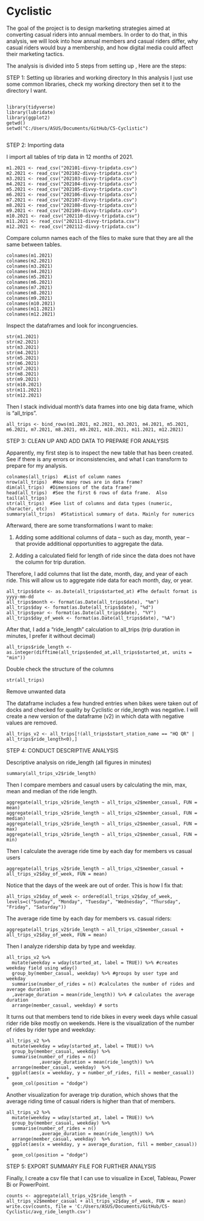 # Cyclistic

The goal of the project is to design marketing strategies aimed at converting casual riders into annual members. In order to do that, in this analysis, we will look into how annual members and casual riders differ, why casual riders would buy a membership, and how digital media could affect their marketing tactics.

The analysis is divided into 5 steps from setting up , Here are the steps:

STEP 1: Setting up libraries and working directory
In this analysis I just use some common libraries, check my working directory then set it to the directory I want.

```{r}

library(tidyverse)
library(lubridate)  
library(ggplot2)
getwd()
setwd("C:/Users/ASUS/Documents/GitHub/CS-Cyclistic")


```

STEP 2: Importing data

I import all tables of trip data in 12 months of 2021.

```{r}
m1.2021 <- read_csv("202101-divvy-tripdata.csv")
m2.2021 <- read_csv("202102-divvy-tripdata.csv")
m3.2021 <- read_csv("202103-divvy-tripdata.csv")
m4.2021 <- read_csv("202104-divvy-tripdata.csv")
m5.2021 <- read_csv("202105-divvy-tripdata.csv")
m6.2021 <- read_csv("202106-divvy-tripdata.csv")
m7.2021 <- read_csv("202107-divvy-tripdata.csv")
m8.2021 <- read_csv("202108-divvy-tripdata.csv")
m9.2021 <- read_csv("202109-divvy-tripdata.csv")
m10.2021 <- read_csv("202110-divvy-tripdata.csv")
m11.2021 <- read_csv("202111-divvy-tripdata.csv")
m12.2021 <- read_csv("202112-divvy-tripdata.csv")
```


Compare column names each of the files to make sure that they are all the same between tables.

```{r}
colnames(m1.2021)
colnames(m2.2021)
colnames(m3.2021)
colnames(m4.2021)
colnames(m5.2021)
colnames(m6.2021)
colnames(m7.2021)
colnames(m8.2021)
colnames(m9.2021)
colnames(m10.2021)
colnames(m11.2021)
colnames(m12.2021)
```


Inspect the dataframes and look for incongruencies.

```{r}
str(m1.2021)
str(m2.2021)
str(m3.2021)
str(m4.2021)
str(m5.2021)
str(m6.2021)
str(m7.2021)
str(m8.2021)
str(m9.2021)
str(m10.2021)
str(m11.2021)
str(m12.2021)
```


Then I stack individual month’s data frames into one big data frame, which is “all_trips”.

```{r}
all_trips <- bind_rows(m1.2021, m2.2021, m3.2021, m4.2021, m5.2021, m6.2021, m7.2021, m8.2021, m9.2021, m10.2021, m11.2021, m12.2021)
```


STEP 3: CLEAN UP AND ADD DATA TO PREPARE FOR ANALYSIS

Apparently, my first step is to inspect the new table that has been created. See if there is any errors or inconsistencies, and what I can transform to prepare for my analysis.

```{r}
colnames(all_trips)  #List of column names
nrow(all_trips)  #How many rows are in data frame?
dim(all_trips)  #Dimensions of the data frame?
head(all_trips)  #See the first 6 rows of data frame.  Also tail(all_trips)
str(all_trips)  #See list of columns and data types (numeric, character, etc)
summary(all_trips)  #Statistical summary of data. Mainly for numerics
```


Afterward, there are some transformations I want to make:

  1. Adding some additional columns of data – such as day, month, year – that provide additional opportunities to aggregate the data.

  2. Adding a calculated field for length of ride since the data does not have the column for trip duration.

Therefore, I add columns that list the date, month, day, and year of each ride. This will allow us to aggregate ride data for each month, day, or year.
```{r}
all_trips$date <- as.Date(all_trips$started_at) #The default format is yyyy-mm-dd
all_trips$month <- format(as.Date(all_trips$date), "%m")
all_trips$day <- format(as.Date(all_trips$date), "%d")
all_trips$year <- format(as.Date(all_trips$date), "%Y")
all_trips$day_of_week <- format(as.Date(all_trips$date), "%A")
```

After that, I add a “ride_length” calculation to all_trips (trip duration in minutes, I prefer it without decimal)

```{r}
all_trips$ride_length <- as.integer(difftime(all_trips$ended_at,all_trips$started_at, units = "min"))
```


Double check the structure of the columns

```{r}
str(all_trips)
```


Remove unwanted data

The dataframe includes a few hundred entries when bikes were taken out of docks and checked for quality by Cyclistic or ride_length was negative. I will create a new version of the dataframe (v2) in which data with negative values are removed.

```{r}
all_trips_v2 <- all_trips[!(all_trips$start_station_name == "HQ QR" | all_trips$ride_length<0),]
```


STEP 4: CONDUCT DESCRIPTIVE ANALYSIS

Descriptive analysis on ride_length (all figures in minutes)

```{r}
summary(all_trips_v2$ride_length)
```


Then I compare members and casual users by calculating the min, max, mean and median of the ride length.

```{r}
aggregate(all_trips_v2$ride_length ~ all_trips_v2$member_casual, FUN = mean)
aggregate(all_trips_v2$ride_length ~ all_trips_v2$member_casual, FUN = median)
aggregate(all_trips_v2$ride_length ~ all_trips_v2$member_casual, FUN = max)
aggregate(all_trips_v2$ride_length ~ all_trips_v2$member_casual, FUN = min)
```

Then I calculate the average ride time by each day for members vs casual users

```{r}
aggregate(all_trips_v2$ride_length ~ all_trips_v2$member_casual + all_trips_v2$day_of_week, FUN = mean)
```

Notice that the days of the week are out of order. This is how I fix that:

```{r}
all_trips_v2$day_of_week <- ordered(all_trips_v2$day_of_week, levels=c("Sunday", "Monday", "Tuesday", "Wednesday", "Thursday", "Friday", "Saturday"))
```

The average ride time by each day for members vs. casual riders:

```{r}
aggregate(all_trips_v2$ride_length ~ all_trips_v2$member_casual + all_trips_v2$day_of_week, FUN = mean)
```

Then I analyze ridership data by type and weekday.

```{r}
all_trips_v2 %>% 
  mutate(weekday = wday(started_at, label = TRUE)) %>% #creates weekday field using wday()
  group_by(member_casual, weekday) %>% #groups by user type and weekday
  summarise(number_of_rides = n() #calculates the number of rides and average duration 
  ,average_duration = mean(ride_length)) %>% # calculates the average duration
  arrange(member_casual, weekday) # sorts
```

It turns out that members tend to ride bikes in every week days while casual rider ride bike mostly on weekends. Here is the visualization of the number of rides by rider type and weekday:

```{r}
all_trips_v2 %>% 
  mutate(weekday = wday(started_at, label = TRUE)) %>% 
  group_by(member_casual, weekday) %>% 
  summarise(number_of_rides = n()
            ,average_duration = mean(ride_length)) %>% 
  arrange(member_casual, weekday)  %>% 
  ggplot(aes(x = weekday, y = number_of_rides, fill = member_casual)) +
  geom_col(position = "dodge")
```

Another visualization for average trip duration, which shows that the average riding time of casual riders is higher than that of members.

```{r}
all_trips_v2 %>% 
  mutate(weekday = wday(started_at, label = TRUE)) %>% 
  group_by(member_casual, weekday) %>% 
  summarise(number_of_rides = n()
            ,average_duration = mean(ride_length)) %>% 
  arrange(member_casual, weekday)  %>% 
  ggplot(aes(x = weekday, y = average_duration, fill = member_casual)) +
  geom_col(position = "dodge")
```

STEP 5: EXPORT SUMMARY FILE FOR FURTHER ANALYSIS

Finally, I create a csv file that I can use to visualize in Excel, Tableau, Power Bi or PowerPoint.

```{r}
counts <- aggregate(all_trips_v2$ride_length ~ all_trips_v2$member_casual + all_trips_v2$day_of_week, FUN = mean)
write.csv(counts, file = 'C:/Users/ASUS/Documents/GitHub/CS-Cyclistic/avg_ride_length.csv')
```
